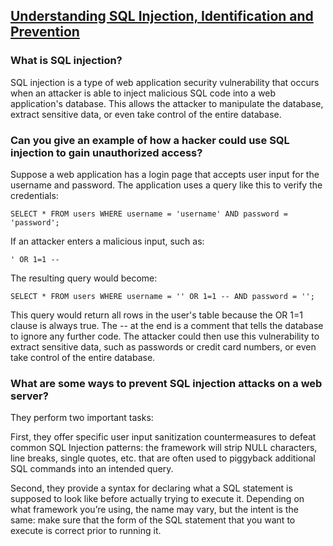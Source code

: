## [Understanding SQL Injection, Identification and Prevention](https://www.varonis.com/blog/sql-injection-identification-and-prevention-part-1)

### What is SQL injection?
SQL injection is a type of web application security vulnerability that occurs when an attacker is able to inject malicious SQL code into a web application's database. This allows the attacker to manipulate the database, extract sensitive data, or even take control of the entire database.
### Can you give an example of how a hacker could use SQL injection to gain unauthorized access?
Suppose a web application has a login page that accepts user input for the username and password. The application uses a query like this to verify the credentials:
```
SELECT * FROM users WHERE username = 'username' AND password = 'password';
```
If an attacker enters a malicious input, such as:
```
' OR 1=1 --
```
The resulting query would become:
```
SELECT * FROM users WHERE username = '' OR 1=1 -- AND password = '';
```
This query would return all rows in the user's table because the OR 1=1 clause is always true. The -- at the end is a comment that tells the database to ignore any further code.
The attacker could then use this vulnerability to extract sensitive data, such as passwords or credit card numbers, or even take control of the entire database.
### What are some ways to prevent SQL injection attacks on a web server?
They perform two important tasks:

First, they offer specific user input sanitization countermeasures to defeat common SQL Injection patterns: the framework will strip NULL characters, line breaks, single quotes, etc. that are often used to piggyback additional SQL commands into an intended query.

Second, they provide a syntax for declaring what a SQL statement is supposed to look like before actually trying to execute it. Depending on what framework you’re using, the name may vary, but the intent is the same: make sure that the form of the SQL statement that you want to execute is correct prior to running it.
